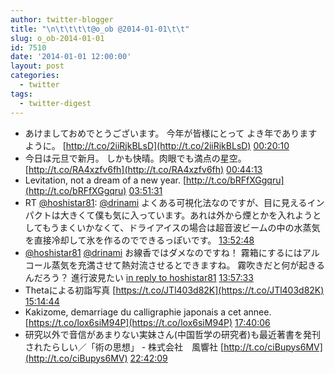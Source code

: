 ```yaml
---
author: twitter-blogger
title: "\n\t\t\t\t@o_ob @2014-01-01\t\t"
slug: o_ob-2014-01-01
id: 7510
date: '2014-01-01 12:00:00'
layout: post
categories:
  - twitter
tags:
  - twitter-digest
---
```


*   あけましておめでとうございます。 今年が皆様にとって よき年でありますように。 [http://t.co/2iiRjkBLsD](http://t.co/2iiRjkBLsD) [00:20:10](http://twitter.com/o_ob/statuses/418038880424574978)
*   今日は元旦で新月。 しかも快晴。肉眼でも満点の星空。 [http://t.co/RA4xzfv6fh](http://t.co/RA4xzfv6fh) [00:44:13](http://twitter.com/o_ob/statuses/418044934055149568)
*   Levitation, not a dream of a new year. [http://t.co/bRFfXGgqru](http://t.co/bRFfXGgqru) [03:51:31](http://twitter.com/o_ob/statuses/418092066216738816)
*   RT [@hoshistar81](http://twitter.com/hoshistar81): [@drinami](http://twitter.com/drinami) よくある可視化法なのですが、目に見えるインパクトは大きくて僕も気に入っています。あれは外から煙とかを入れようとしてもうまくいかなくて、ドライアイスの場合は超音波ビームの中の水蒸気を直接冷却して氷を作るのでできるっぽいです。 [13:52:48](http://twitter.com/o_ob/statuses/418243386865225728)
*   [@hoshistar81](http://twitter.com/hoshistar81) [@drinami](http://twitter.com/drinami) お線香ではダメなのですね！ 霧箱にするにはアルコール蒸気を充満させて熱対流させるとできますね。 霧吹きだと何が起きるんだろう？ 進行波見たい [in reply to hoshistar81](http://twitter.com/hoshistar81/statuses/418242336942854144) [13:57:33](http://twitter.com/o_ob/statuses/418244580341841920)
*   Thetaによる初詣写真 [https://t.co/JTl403d82K](https://t.co/JTl403d82K) [15:14:44](http://twitter.com/o_ob/statuses/418264003287080960)
*   Kakizome, demarriage du calligraphie japonais a cet annee. [https://t.co/lox6siM94P](https://t.co/lox6siM94P) [17:40:06](http://twitter.com/o_ob/statuses/418300588640579584)
*   研究以外で音信があまりない実妹さん(中国哲学の研究者)も最近著書を発刊されたらしい／「術の思想」 - 株式会社　風響社 [http://t.co/ciBupys6MV](http://t.co/ciBupys6MV) [22:42:09](http://twitter.com/o_ob/statuses/418376600707530753)